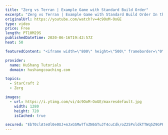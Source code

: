 ```yaml
---
title: "Zerg vs Terran | Example Game with Standard Build Order"
excerpt: "Zerg vs Terran | Example Game with Standard Build Order In this guide we learn how to defend early Terran attacks.  Coaching -------------------------------------------------------------------------- Interested in Starcraft lessons? Check out my website! I would love to help you improve and reach your"
originalUrl: https://youtube.com/watch?v=4c9OoM-OoGE
type: video
price: Free
length: PT10M29S
publishedDateTime: 2020-06-16T19:42:57Z
heat: 50

featuredContent: "<iframe width=\"800\" height=\"500\" frameborder=\"0\" src=\"https://www.youtube.com/embed/4c9OoM-OoGE\" allow=\"accelerometer; autoplay; encrypted-media; gyroscope; picture-in-picture\" allowfullscreen></iframe>"

provider:
  name: HuShang Tutorials
  domain: hushangcoaching.com

topics:
  - StarCraft 2
  - Zerg

images:
  - url: https://i.ytimg.com/vi/4c9OoM-OoGE/maxresdefault.jpg
    width: 1280
    height: 720
    isCached: true

secured: "EbT0clAteUl0e0UJ+mJxGSMw7fnZN6GTuJT4cuCdk/oZ25PxldkTTWq5Z9GPPLanfhcXYge7L3vYnBOTX0jaLt7yXxIa65jG2mX5bbhQJ8egh45+46pY/9cBg92BSf7UQyTjZDrpXou996Jc8Sgfa8tEShPCXr/Y9R+1F8DxRFNGthYtm9Nk/5ys2BVb+vB1bGRPxqhqkqCPrBRH/w7nbxJtc5UEzwbTJW0swlBr20sY7wV+kAyx3BX2PVKOg3L23HfPHYX5awHA4Xnx3F24TlYgS01ixVS0yd++jmv/NM1AWIl32JRzfhRgLu3hz3bArUvebYSmJltZBL9Y7Vw9P9vihS5SydxyWgQsmHwZHkJvMXFvyiwqKknD8w8O3rK2TuHAtRzEo6zQPubQB1z5vzTrF7QzqPWZ32k67XwYjaI=;bzbcA6dR7WtZAVjSnMCKKA=="
---
```


